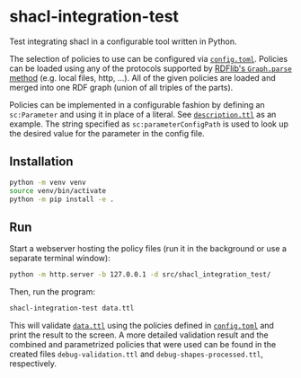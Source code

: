 <!--
SPDX-FileCopyrightText: 2024 Helmholtz-Zentrum Dresden - Rossendorf (HZDR)
SPDX-License-Identifier: CC-BY-4.0
SPDX-FileContributor: David Pape
-->

# shacl-integration-test

Test integrating shacl in a configurable tool written in Python.

The selection of policies to use can be configured via [`config.toml`](config.toml).
Policies can be loaded using any of the protocols supported by
[RDFlib's `Graph.parse` method](https://rdflib.readthedocs.io/en/stable/apidocs/rdflib.html#rdflib.graph.Graph.parse)
(e.g. local files, http, ...).
All of the given policies are loaded and merged into one RDF graph (union of all triples of the parts).

Policies can be implemented in a configurable fashion by defining an `sc:Parameter` and using it in place of a literal.
See [`description.ttl`](src/shacl_integration_test/policies/description.ttl) as an example.
The string specified as `sc:parameterConfigPath` is used to look up the desired value for the parameter in the config
file.

## Installation

```bash
python -m venv venv
source venv/bin/activate
python -m pip install -e .
```

## Run

Start a webserver hosting the policy files (run it in the background or use a separate terminal window):

```bash
python -m http.server -b 127.0.0.1 -d src/shacl_integration_test/
```

Then, run the program:

```bash
shacl-integration-test data.ttl
```

This will validate [`data.ttl`](data.ttl) using the policies defined in [`config.toml`](config.toml) and print the
result to the screen.
A more detailed validation result and the combined and parametrized policies that were used can be found in the created
files `debug-validation.ttl` and `debug-shapes-processed.ttl`, respectively.
